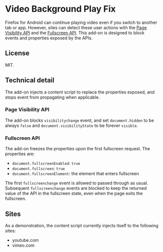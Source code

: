 # Video Background Play Fix

Firefox for Android can continue playing video even if you switch to another tab or app.
However, sites can detect these user actions with the [Page Visibility API](https://developer.mozilla.org/en-US/docs/Web/API/Page_Visibility_API) and the [Fullscreen API](https://developer.mozilla.org/en-US/docs/Web/API/Fullscreen_API).
This add-on is designed to block events and properties exposed by the APIs.

## License

MIT.

## Technical detail

The add-on injects a content script to replace the properties exposed, and stops event from propagating when applicable.

### Page Visibility API

The add-on blocks `visibilitychange` event, and set `document.hidden` to be always `false` and `document.visibilityState` to be forever `visible`.

### Fullscreen API

The add-on freezes the properties upon the first fullscreen request. The properties are:

* `document.fullscreenEnabled`: `true`
* `document.fullscreen`: `true`
* `document.fullscreenElement`: the element that enters fullscreen

The first `fullscreenchange` event is allowed to passed through as usual.
Subsequent `fullscreenchange` events are blocked to keep the returned value of the API in the fullscreen state, even when the page exits the fullscreen.

## Sites

As a demonstration, the content script currently injects itself to the following sites:

* youtube.com
* vimeo.com

